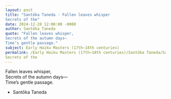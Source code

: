 ```yaml
---
layout: post
title: "Santōka Taneda - Fallen leaves whisper  
Secrets of the"
date: 2024-12-28 12:00:00 -0000
author: Santōka Taneda
quote: "Fallen leaves whisper,  
Secrets of the autumn days—  
Time’s gentle passage."
subject: Early Haiku Masters (17th–18th centuries)
permalink: /Early Haiku Masters (17th–18th centuries)/Santōka Taneda/Santōka Taneda - Fallen leaves whisper  
Secrets of the
---
```


Fallen leaves whisper,  
Secrets of the autumn days—  
Time’s gentle passage.

- Santōka Taneda
